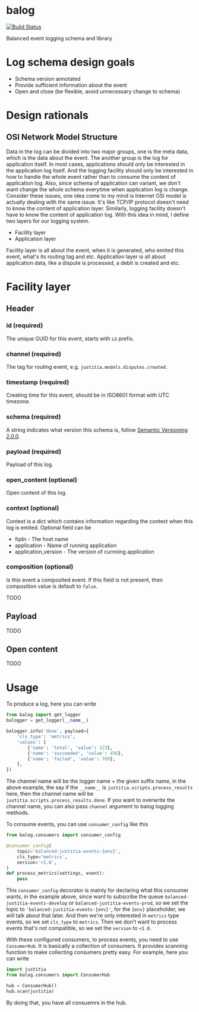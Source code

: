 balog
=====

[![Build Status](https://travis-ci.org/balanced/balog.svg?branch=master)](https://travis-ci.org/balanced/balog)

Balanced event logging schema and library

Log schema design goals
=======================

 - Schema version annotated
 - Provide sufficient information about the event
 - Open and close (be flexible, avoid unnecessary change to schema)

Design rationals
================

OSI Network Model Structure
---------------------------

Data in the log can be divided into two major groups, one is the meta data,
which is the data about the event. The another group is the log for application 
itself. In most cases, applications should only be interested in the 
application log itself. And the logging facility should only be interested in 
how to handle the whole event rather than to consume the content of application 
log. Also, since schema of application can variant, we don't want change the
whole schema everytime when application log is change. Consider these issues,
one idea come to my mind is Internet OSI model is actually dealing with the
same issue. It's like TCP/IP protocol doesn't need to know the content of
application layer. Similarly, logging facility doesn't have to know the content
of application log. With this idea in mind, I define two layers for our logging
system.

 - Facility layer
 - Application layer

Facility layer is all about the event, when it is generated, who emited this
event, what's its routing tag and etc. Application layer is all about
application data, like a dispute is processed, a debit is created and etc.

Facility layer
==============

Header
------

### id (required)

The unique GUID for this event, starts with `LG` prefix.

### channel (required)

The tag for routing event, e.g. `justitia.models.disputes.created`.

### timestamp (required)

Creating time for this event, should be in ISO8601 format with UTC timezone.

### schema (required)

A string indicates what version this schema is, follow [Semantic Versioning 2.0.0](http://semver.org).

### payload (required)

Payload of this log.

### open_content (optional)

Open content of this log.

### context (optional)

Context is a dict which contains information regarding the context when this
log is emited. Optional field can be

 - fqdn - The host name
 - application - Name of running application
 - application_version - The version of curnning application

### composition (optional)

Is this event a composited event. If this field is not present, then composition
value is default to `false`.

TODO

Payload
-------

TODO

Open content
------------

TODO

Usage
=====

To produce a log, here you can write

```python
from balog import get_logger
balogger = get_logger(__name__)

balogger.info('done', payload={
    'cls_type': 'metrics',
    'values': [
        {'name': 'total', 'value': 123},
        {'name': 'succeeded', 'value': 456},
        {'name': 'failed', 'value': 789},
    ],
})
```

The channel name will be the logger name + the given suffix name, in the above example, the say if the `__name__` is 
`justitia.scripts.process_results` here, then the channel name will be `justitia.scripts.process_results.done`. If you want to overwrite the channel name, you can also pass `channel` argument to balog logging methods.

To consume events, you can use `consumer_config` like this

```python
from balog.consumers import consumer_config

@consumer_config(
    topic='balanced-justitia-events-{env}',
    cls_type='metrics',
    version='<1.0',
)
def process_metrics(settings, event):
    pass
```

This `consumer_config` decorator is mainly for declaring what this consumer wants, in the example above, since want to subscribe the queue `balanced-justitia-events-develop` or `balanced-justitia-events-prod`, so we set the topic to `'balanced-justitia-events-{env}'`, for the `{env}` placeholder, we will talk about that later. And then we're only interested in `metrics` type events, so we set `cls_type` to `metrics`. Then we don't want to process events that's not compatible, so we set the `version` to `<1.0`. 

With these configured consumers, to process events, you need to use `ConsumerHub`. It is basically a collection of consumers. It provides scanning function to make collecting consumers pretty easy. For example, here you can write

```python
import justitia
from balog.consumers import ConsumerHub

hub = ConsumerHub()
hub.scan(justitia)
```

By doing that, you have all consuemrs in the hub.
